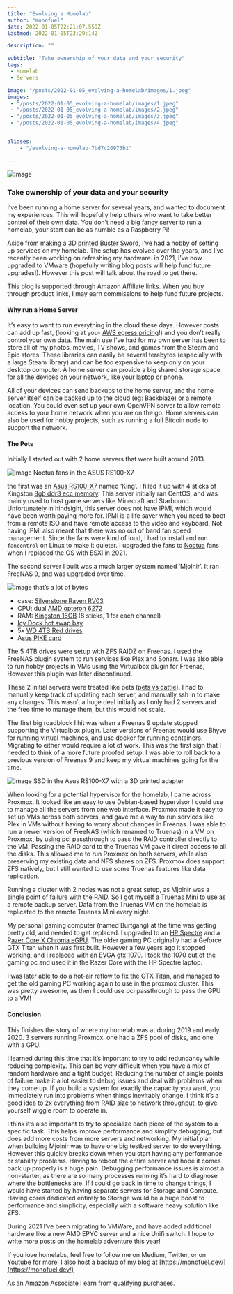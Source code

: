 ```yaml
---
title: "Evolving a Homelab"
author: "monofuel"
date: 2022-01-05T22:21:07.559Z
lastmod: 2022-01-05T23:29:14Z

description: ""

subtitle: "Take ownership of your data and your security"
tags:
 - Homelab
 - Servers

image: "/posts/2022-01-05_evolving-a-homelab/images/1.jpeg" 
images:
 - "/posts/2022-01-05_evolving-a-homelab/images/1.jpeg"
 - "/posts/2022-01-05_evolving-a-homelab/images/2.jpeg"
 - "/posts/2022-01-05_evolving-a-homelab/images/3.jpeg"
 - "/posts/2022-01-05_evolving-a-homelab/images/4.jpeg"


aliases:
    - "/evolving-a-homelab-7bd7c20973b1"

---
```


![image](/posts/2022-01-05_evolving-a-homelab/images/1.jpeg#layoutTextWidth)
### Take ownership of your data and your security

I’ve been running a home server for several years, and wanted to document my experiences. This will hopefully help others who want to take better control of their own data. You don’t need a big fancy server to run a homelab, your start can be as humble as a Raspberry Pi!

Aside from making a [3D printed Buster Sword](https://medium.com/@monofuel34089/3d-printed-buster-sword-8e2ea1e6ed64), I’ve had a hobby of setting up services on my homelab. The setup has evolved over the years, and I’ve recently been working on refreshing my hardware. in 2021, I’ve now upgraded to VMware (hopefully writing blog posts will help fund future upgrades!). However this post will talk about the road to get there.

This blog is supported through Amazon Affiliate links. When you buy through product links, I may earn commissions to help fund future projects.

#### Why run a Home Server

It’s easy to want to run everything in the cloud these days. However costs can add up fast, (looking at you- [AWS egress pricing](https://blog.cloudflare.com/aws-egregious-egress/)!) and you don’t really control your own data. The main use I’ve had for my own server has been to store all of my photos, movies, TV shows, and games from the Steam and Epic stores. These libraries can easily be several terabytes (especially with a large Steam library) and can be too expensive to keep only on your desktop computer. A home server can provide a big shared storage space for all the devices on your network, like your laptop or phone.

All of your devices can send backups to the home server, and the home server itself can be backed up to the cloud (eg: Backblaze) or a remote location. You could even set up your own OpenVPN server to allow remote access to your home network when you are on the go. Home servers can also be used for hobby projects, such as running a full Bitcoin node to support the network.

#### The Pets

Initially I started out with 2 home servers that were built around 2013.

![image](/posts/2022-01-05_evolving-a-homelab/images/2.jpeg#layoutTextWidth)
Noctua fans in the ASUS RS100-X7



the first was an [Asus RS100-X7](https://amzn.to/32hQv9t) named ‘King’. I filled it up with 4 sticks of Kingston [8gb ddr3 ecc memory](https://amzn.to/30MjyRQ). This server initially ran CentOS, and was mainly used to host game servers like Minecraft and Starbound. Unfortunately in hindsight, this server does not have IPMI, which would have been worth paying more for. IPMI is a life saver when you need to boot from a remote ISO and have remote access to the video and keyboard. Not having IPMI also meant that there was no out of band fan speed management. Since the fans were kind of loud, I had to install and run `fancontrol` on Linux to make it quieter. I upgraded the fans to [Noctua](https://amzn.to/3mpiPO1) fans when I replaced the OS with ESXI in 2021.

The second server I built was a much larger system named ‘Mjolnir’. It ran FreeNAS 9, and was upgraded over time.

![image](/posts/2022-01-05_evolving-a-homelab/images/3.jpeg#layoutTextWidth)
that’s a lot of bytes



- case: [Silverstone Raven RV03](https://amzn.to/3J72B5X)  
- CPU: dual [AMD opteron 6272](https://amzn.to/3EviOyB)  
- RAM: [Kingston 16GB](https://amzn.to/33OxSKW) (8 sticks, 1 for each channel)   
- [Icy Dock hot swap bay](https://amzn.to/32sHpXr)   
- 5x [WD 4TB Red drives](https://amzn.to/3Fil7Gc)   
- A[sus PIKE card](https://amzn.to/3yPnPk5)

The 5 4TB drives were setup with ZFS RAIDZ on Freenas. I used the FreeNAS plugin system to run services like Plex and Sonarr. I was also able to run hobby projects in VMs using the Virtualbox plugin for Freenas, However this plugin was later discontinued.

These 2 initial servers were treated like pets ([pets vs cattle](https://devops.stackexchange.com/questions/653/what-is-the-definition-of-cattle-not-pets)). I had to manually keep track of updating each server, and manually ssh in to make any changes. This wasn’t a huge deal initially as I only had 2 servers and the free time to manage them, but this would not scale.

The first big roadblock I hit was when a Freenas 9 update stopped supporting the Virtualbox plugin. Later versions of Freenas would use Bhyve for running virtual machines, and use docker for running containers. Migrating to either would require a lot of work. This was the first sign that I needed to think of a more future proofed setup. I was able to roll back to a previous version of Freenas 9 and keep my virtual machines going for the time.

![image](/posts/2022-01-05_evolving-a-homelab/images/4.jpeg#layoutTextWidth)
SSD in the Asus RS100-X7 with a 3D printed adapter



When looking for a potential hypervisor for the homelab, I came across Proxmox. It looked like an easy to use Debian-based hypervisor I could use to manage all the servers from one web interface. Proxmox made it easy to set up VMs across both servers, and gave me a way to run services like Plex in VMs without having to worry about changes in Freenas. I was able to run a newer version of FreeNAS (which renamed to Truenas) in a VM on Proxmox, by using pci passthrough to pass the RAID controller directly to the VM. Passing the RAID card to the Truenas VM gave it direct access to all the disks. This allowed me to run Proxmox on both servers, while also preserving my existing data and NFS shares on ZFS. Proxmox does support ZFS natively, but I still wanted to use some Truenas features like data replication.

Running a cluster with 2 nodes was not a great setup, as Mjolnir was a single point of failure with the RAID. So I got myself a [Truenas Mini](https://amzn.to/3slZzF7) to use as a remote backup server. Data from the Truenas VM on the homelab is replicated to the remote Truenas Mini every night.

My personal gaming computer (named Burtgang) at the time was getting pretty old, and needed to get replaced. I upgraded to an [HP Spectre](https://amzn.to/3yNb5KR) and a R[azer Core X Chroma eGPU](https://amzn.to/3srbT7a). The older gaming PC originally had a Geforce GTX Titan when it was first built. However a few years ago it stopped working, and I replaced with an [EVGA gtx 1070](https://amzn.to/3pi5c57). I took the 1070 out of the gaming pc and used it in the Razer Core with the HP Spectre laptop.

I was later able to do a hot-air reflow to fix the GTX Titan, and managed to get the old gaming PC working again to use in the proxmox cluster. This was pretty awesome, as then I could use pci passthrough to pass the GPU to a VM!

#### Conclusion

This finishes the story of where my homelab was at during 2019 and early 2020. 3 servers running Proxmox. one had a ZFS pool of disks, and one with a GPU.

I learned during this time that it’s important to try to add redundancy while reducing complexity. This can be very difficult when you have a mix of random hardware and a tight budget. Reducing the number of single points of failure make it a lot easier to debug issues and deal with problems when they come up. If you build a system for exactly the capacity you want, you immediately run into problems when things inevitably change. I think it’s a good idea to 2x everything from RAID size to network throughput, to give yourself wiggle room to operate in.

I think it’s also important to try to specialize each piece of the system to a specific task. This helps improve performance and simplify debugging, but does add more costs from more servers and networking. My initial plan when building Mjolnir was to have one big testbed server to do everything. However this quickly breaks down when you start having any performance or stability problems. Having to reboot the entire server and hope it comes back up properly is a huge pain. Debugging performance issues is almost a non-starter, as there are so many processes running it’s hard to diagnose where the bottlenecks are. If I could go back in time to change things, I would have started by having separate servers for Storage and Compute. Having cores dedicated entirely to Storage would be a huge boost to performance and simplicity, especially with a software heavy solution like ZFS.

During 2021 I’ve been migrating to VMWare, and have added additional hardware like a new AMD EPYC server and a nice Unifi switch. I hope to write more posts on the homelab adventure this year!

If you love homelabs, feel free to follow me on Medium, Twitter, or on Youtube for more! I also host a backup of my blog at [https://monofuel.dev/](https://monofuel.dev/)

As an Amazon Associate I earn from qualifying purchases.
